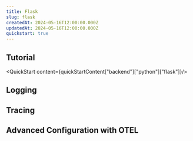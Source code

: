 ```yaml
---
title: Flask
slug: flask
createdAt: 2024-05-16T12:00:00.000Z
updatedAt: 2024-05-16T12:00:00.000Z
quickstart: true
---
```


## Tutorial

<QuickStart content={quickStartContent["backend"]["python"]["flask"]}/>

## Logging

## Tracing 

## Advanced Configuration with OTEL